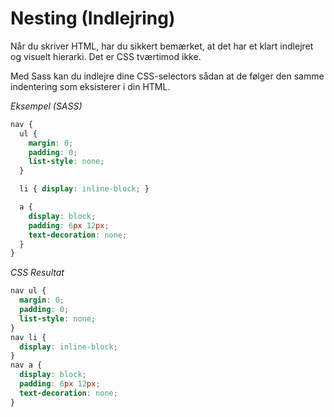 # Nesting (Indlejring)

Når du skriver HTML, har du sikkert bemærket, at det har et klart indlejret og visuelt hierarki. Det er  CSS tværtimod ikke.

Med Sass kan du indlejre dine CSS-selectors sådan at de følger den samme indentering som eksisterer i din HTML. 

*Eksempel (SASS)*

```scss
nav {
  ul {
    margin: 0;
    padding: 0;
    list-style: none;
  }

  li { display: inline-block; }

  a {
    display: block;
    padding: 6px 12px;
    text-decoration: none;
  }
}
```
*CSS Resultat*
```css
nav ul {
  margin: 0;
  padding: 0;
  list-style: none;
}
nav li {
  display: inline-block;
}
nav a {
  display: block;
  padding: 6px 12px;
  text-decoration: none;
}
```